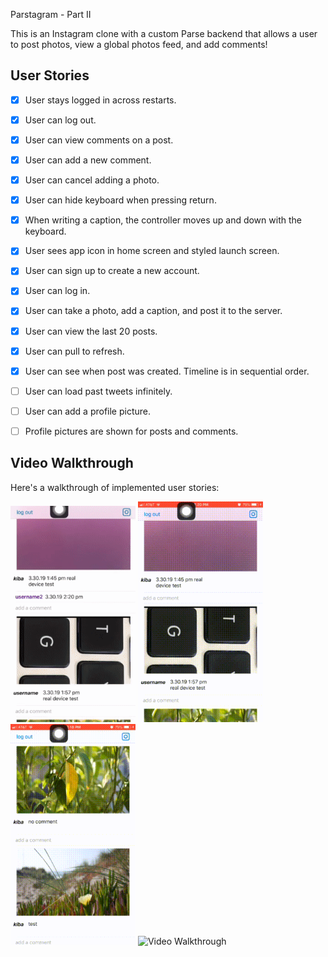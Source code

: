 Parstagram - Part II

This is an Instagram clone with a custom Parse backend that allows a user to post photos, view a global photos feed, and add comments!

## User Stories
- [x] User stays logged in across restarts. 
- [x] User can log out.
- [x] User can view comments on a post. 
- [x] User can add a new comment.
- [x] User can cancel adding a photo.
- [x] User can hide keyboard when pressing return.
- [x] When writing a caption, the controller moves up and down with the keyboard.
- [x] User sees app icon in home screen and styled launch screen. 
- [x] User can sign up to create a new account. 
- [x] User can log in. 
- [x] User can take a photo, add a caption, and post it to the server.
- [x] User can view the last 20 posts.
- [x] User can pull to refresh.
- [x] User can see when post was created. Timeline is in sequential order.
- [ ] User can load past tweets infinitely.
- [ ] User can add a profile picture. 
- [ ] Profile pictures are shown for posts and comments.


## Video Walkthrough

Here's a walkthrough of implemented user stories:

<img src='logout.gif' title='Video Walkthrough' width="200" alt='Video Walkthrough' />
<img src='postcomment.gif' title='Video Walkthrough' width="200" alt='Video Walkthrough' />
<img src='postphoto.gif' title='Video Walkthrough' width="200" alt='Video Walkthrough' />
<img src='viewlast20.gif' title='Video Walkthrough' width="200" alt='Video Walkthrough' />

